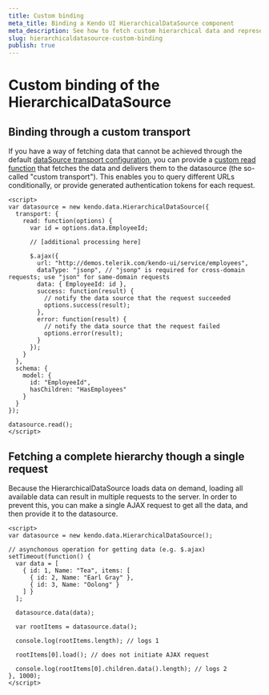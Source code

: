 ```yaml
---
title: Custom binding
meta_title: Binding a Kendo UI HierarchicalDataSource component
meta_description: See how to fetch custom hierarchical data and represent it in a HierarchicalDataSource.
slug: hierarchicaldatasource-custom-binding
publish: true
---
```


# Custom binding of the HierarchicalDataSource

## Binding through a custom transport

If you have a way of fetching data that cannot be achieved through the default [dataSource transport configuration](/kendo-ui/api/framework/hierarchicaldatasource#configuration-transport), you can provide a [custom read function](/kendo-ui/api/framework/datasource#configuration-transport.read) that fetches the data and delivers them to the datasource (the so-called "custom transport"). This enables you to query different URLs conditionally, or provide generated authentication tokens for each request.

    <script>
    var datasource = new kendo.data.HierarchicalDataSource({
      transport: {
        read: function(options) {
          var id = options.data.EmployeeId;

          // [additional processing here]

          $.ajax({
            url: "http://demos.telerik.com/kendo-ui/service/employees",
            dataType: "jsonp", // "jsonp" is required for cross-domain requests; use "json" for same-domain requests
            data: { EmployeeId: id },
            success: function(result) {
              // notify the data source that the request succeeded
              options.success(result);
            },
            error: function(result) {
              // notify the data source that the request failed
              options.error(result);
            }
          });
        }
      },
      schema: {
        model: {
          id: "EmployeeId",
          hasChildren: "HasEmployees"
        }
      }
    });

    datasource.read();
    </script>


## Fetching a complete hierarchy though a single request

Because the HierarchicalDataSource loads data on demand, loading all available data can result in multiple requests to the server. In order to prevent this, you can make a single AJAX request to get all the data, and then provide it to the datasource.

    <script>
    var datasource = new kendo.data.HierarchicalDataSource();

    // asynchonous operation for getting data (e.g. $.ajax)
    setTimeout(function() {
      var data = [
        { id: 1, Name: "Tea", items: [
          { id: 2, Name: "Earl Gray" },
          { id: 3, Name: "Oolong" }
        ] }
      ];

      datasource.data(data);

      var rootItems = datasource.data();

      console.log(rootItems.length); // logs 1

      rootItems[0].load(); // does not initiate AJAX request

      console.log(rootItems[0].children.data().length); // logs 2
    }, 1000);
    </script>
